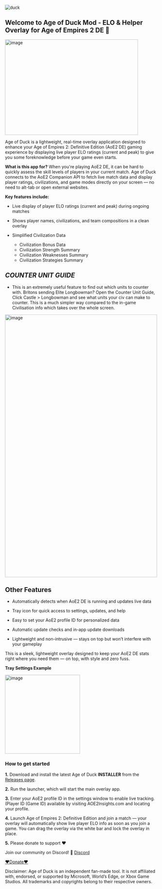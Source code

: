 
![duck](https://github.com/user-attachments/assets/a85eb7fe-c8e6-4409-8c44-4456b2344bce)

## Welcome to Age of Duck Mod - ELO & Helper Overlay for Age of Empires 2 DE 🎉

<img width="438" height="315" alt="image" src="https://github.com/user-attachments/assets/feeb2946-7e02-40ba-a1c1-2e7507245b74" />


Age of Duck is a lightweight, real-time overlay application designed to enhance your Age of Empires 2: Definitive Edition (AoE2 DE) gaming experience by displaying live player ELO ratings (current and peak) to give you some foreknowledge before your game even starts.

**What is this app for?**
When you're playing AoE2 DE, it can be hard to quickly assess the skill levels of players in your current match. Age of Duck connects to the AoE2 Companion API to fetch live match data and display player ratings, civilizations, and game modes directly on your screen — no need to alt-tab or open external websites.

**Key features include:**

- Live display of player ELO ratings (current and peak) during ongoing matches

- Shows player names, civilizations, and team compositions in a clean overlay

- Simplified Civilization Data
  - Civilization Bonus Data
  - Civilization Strength Summary
  - Civilization Weaknesses Summary
  - Civilization Strategies Summary
  

## ***COUNTER UNIT GUIDE***

- This is an extremely useful feature to find out which units to counter with. Britons sending Elite Longbowman? Open the Counter Unit Guide, Click Castle > Longbowman and see what units your civ can make to counter. This is a much simpler way compared to the in-game Civilisation info which takes over the whole screen.

<img width="501" height="866" alt="image" src="https://github.com/user-attachments/assets/bd55443c-f669-44c5-afd3-3811ec9ded4b" />



## **Other Features**

- Automatically detects when AoE2 DE is running and updates live data

- Tray icon for quick access to settings, updates, and help

- Easy to set your AoE2 profile ID for personalized data

- Automatic update checks and in-app update downloads

- Lightweight and non-intrusive — stays on top but won’t interfere with your gameplay

This is a sleek, lightweight overlay designed to keep your AoE2 DE stats right where you need them — on top, with style and zero fuss.

**Tray Settings Example**

<img width="247" height="260" alt="image" src="https://github.com/user-attachments/assets/efb029c7-b810-4838-a34f-08943fb2b1e3" />


### **How to get started**

**1.** Download and install the latest Age of Duck **INSTALLER** from the [Releases page](https://github.com/BubbleDuckz/AgeofDuck-ELO-Overlay-for-Age-of-Empires-2-DE/releases).

**2.** Run the launcher, which will start the main overlay app.

**3.** Enter your AoE2 profile ID in the settings window to enable live tracking. (Player ID (Game ID) available by visiting AOE2Insights.com and locating your profile.

**4.** Launch Age of Empires 2: Definitive Edition and join a match — your overlay will automatically show live player ELO info as soon as you join a game. You can drag the overlay via the white bar and lock the overlay in place. 

**5.** Please donate to support ❤️


Join our community on Discord! 💬 [Discord](https://discord.gg/hWsa7KS9nw)

[❤️Donate❤️](https://paypal.me/mywebdeveloper)

Disclaimer: 
Age of Duck is an independent fan-made tool.
It is not affiliated with, endorsed, or supported by Microsoft, World’s Edge, or Xbox Game Studios.
All trademarks and copyrights belong to their respective owners.
